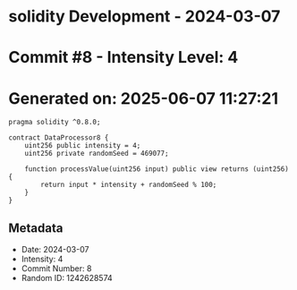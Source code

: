 ﻿# solidity Development - 2024-03-07
# Commit #8 - Intensity Level: 4
# Generated on: 2025-06-07 11:27:21
```solidity
pragma solidity ^0.8.0;

contract DataProcessor8 {
    uint256 public intensity = 4;
    uint256 private randomSeed = 469077;

    function processValue(uint256 input) public view returns (uint256) {
        return input * intensity + randomSeed % 100;
    }
}
```
## Metadata
- Date: 2024-03-07
- Intensity: 4
- Commit Number: 8
- Random ID: 1242628574
